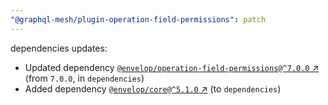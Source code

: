 ```yaml
---
"@graphql-mesh/plugin-operation-field-permissions": patch
---
```

dependencies updates:
  - Updated dependency [`@envelop/operation-field-permissions@^7.0.0` ↗︎](https://www.npmjs.com/package/@envelop/operation-field-permissions/v/7.0.0) (from `7.0.0`, in `dependencies`)
  - Added dependency [`@envelop/core@^5.1.0` ↗︎](https://www.npmjs.com/package/@envelop/core/v/5.1.0) (to `dependencies`)

